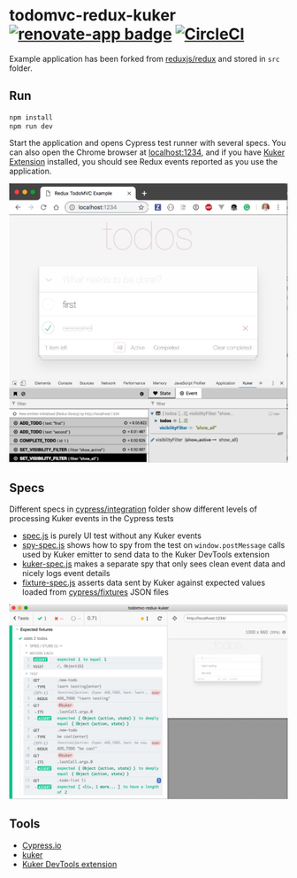 # todomvc-redux-kuker [![renovate-app badge][renovate-badge]][renovate-app] [![CircleCI](https://circleci.com/gh/bahmutov/todomvc-redux-kuker.svg?style=svg)](https://circleci.com/gh/bahmutov/todomvc-redux-kuker)

Example application has been forked from [reduxjs/redux](https://github.com/reduxjs/redux/tree/master/examples/todomvc) and stored in `src` folder.

## Run

```shell
npm install
npm run dev
```

Start the application and opens Cypress test runner with several specs. You can also open the Chrome browser at [localhost:1234](http://localhost:1234), and if you have [Kuker Extension][kuker-extension] installed, you should see Redux events reported as you use the application.

![Kuker extension](images/kuker-extension-in-action.png)

## Specs

Different specs in [cypress/integration](cypress/integration) folder show different levels of processing Kuker events in the Cypress tests

- [spec.js](cypress/integration/spec.js) is purely UI test without any Kuker events
- [spy-spec.js](cypress/integration/spy-spec.js) shows how to spy from the test on `window.postMessage` calls used by Kuker emitter to send data to the Kuker DevTools extension
- [kuker-spec.js](cypress/integration/kuker-spec.js) makes a separate spy that only sees clean event data and nicely logs event details
- [fixture-spec.js](cypress/integration/fixture-spec.js) asserts data sent by Kuker against expected values loaded from [cypress/fixtures](cypress/fixtures) JSON files

![Typical Cypress test](images/cy-test.png)

## Tools

- [Cypress.io](https://www.cypress.io)
- [kuker](https://github.com/krasimir/kuker)
- [Kuker DevTools extension][kuker-extension]

[kuker-extension]: https://chrome.google.com/webstore/detail/kuker/glgnienmpgmfpkigngkmieconbnkmlcn

[renovate-badge]: https://img.shields.io/badge/renovate-app-blue.svg
[renovate-app]: https://renovateapp.com/
